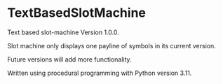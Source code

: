 # TextBasedSlotMachine
 Text based slot-machine Version 1.0.0.
 
 Slot machine only displays one payline of symbols in its current version.
 
 Future versions will add more functionality.
 
 Written using procedural programming with Python version 3.11.
